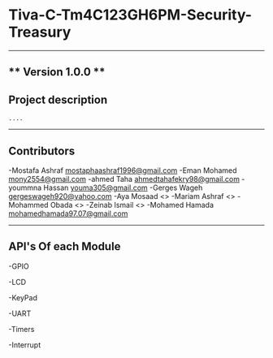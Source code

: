 # Tiva-C-Tm4C123GH6PM-Security-Treasury
---
** Version 1.0.0 ** 
---
## Project description
    ....

---

## Contributors 

  -Mostafa Ashraf <mostaphaashraf1996@gmail.com>
  -Eman Mohamed  <mony2554@gmail.com>
  -ahmed Taha <ahmedtahafekry98@gmail.com>
  -yoummna Hassan <youma305@gmail.com>
  -Gerges Wageh <gergeswageh920@yahoo.com>
  -Aya Mosaad <>
  -Mariam Ashraf <>
  -Mohammed Obada <>
  -Zeinab Ismail <>
  -Mohamed Hamada <mohamedhamada97.07@gmail.com>
  
---

## API's Of each Module
  -GPIO
      
  -LCD 
  
  -KeyPad
  
  -UART 
  
  -Timers
  
  -Interrupt 
  
